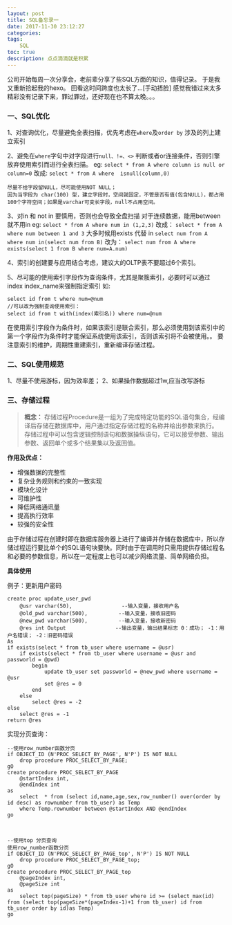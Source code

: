 ```yaml
---
layout: post
title: SQL备忘录一
date: 2017-11-30 23:12:27
categories:
tags:
	SQL
toc: true
description: 点点滴滴就是积累
---
```


公司开始每周一次分享会，老前辈分享了些SQL方面的知识，值得记录。
于是我又重新拾起我的hexo。
回看这时间跨度也太长了...[手动捂脸]
感觉我错过来太多精彩没有记录下来，罪过罪过，还好现在也不算太晚。。。

<!-- more -->

### 一、SQL优化

1、对查询优化，尽量避免全表扫描，优先考虑在`where`及`order by` 涉及的列上建立索引

2、避免在`where`字句中对字段进行`null、!=、<>` 判断或者or连接条件，否则引擎放弃使用索引而进行全表扫描。
    eg:
    `select * from A where column is null or column=0`
    改成:
    `select * from A where  isnull(column,0)`

    尽量不给字段留NULL，尽可能使用NOT NULL；
    因为当字段为 char(100) 型，建立字段时，空间就固定，不管是否有值(包含NULL)，都占用100个字符空间；如果是varchar可变长字段，null不占用空间。

3、对in 和 not in 要慎用，否则也会导致全盘扫描
对于连续数据，能用between 就不用in
    eg:
    `select * from A where num in (1,2,3)`
    改成：
    `select * from A where num between 1 and 3`
大多时候用exists 代替 in
`select num from A where num in(select num from B)`
改为：
`select num from A where exists(select 1 from B where num=A.num)`

4、索引的创建要与应用结合考虑，建议大的OLTP表不要超过6个索引。

5、尽可能的使用索引字段作为查询条件，尤其是聚簇索引，必要时可以通过index index_name来强制指定索引   如:
```
select id from t where num=@num
//可以改为强制查询使用索引：
select id from t with(index(索引名)) where num=@num
```
在使用索引字段作为条件时，如果该索引是联合索引，那么必须使用到该索引中的第一个字段作为条件时才能保证系统使用该索引，否则该索引将不会被使用。。
要注意索引的维护，周期性重建索引，重新编译存储过程。

### 二、SQL使用规范
1、尽量不使用游标，因为效率差；
2、如果操作数据超过1w,应当改写游标


### 三、存储过程
> **概念：**
存储过程Procedure是一组为了完成特定功能的SQL语句集合，经编译后存储在数据库中，用户通过指定存储过程的名称并给出参数来执行。
存储过程中可以包含逻辑控制语句和数据操纵语句，它可以接受参数、输出参数、返回单个或多个结果集以及返回值。

**作用及优点：**
* 增强数据的完整性
* 复杂业务规则和约束的一致实现
* 模块化设计
* 可维护性
* 降低网络通讯量
* 提高执行效率
* 较强的安全性

由于存储过程在创建时即在数据库服务器上进行了编译并存储在数据库中，所以存储过程运行要比单个的SQL语句块要快。同时由于在调用时只需用提供存储过程名和必要的参数信息，所以在一定程度上也可以减少网络流量、简单网络负担。

**具体使用**

例子：更新用户密码
```
create proc update_user_pwd
	@usr varchar(50),				 --输入变量，接收用户名
	@old_pwd varchar(500),			--输入变量，接收旧密码
	@new_pwd varchar(500),			--输入变量，接收新密码
	@res int Output				   --输出变量，输出结果标志 0：成功； -1：用户名错误； -2：旧密码错误
As
if exists(select * from tb_user where username = @usr)
	if exists(select * from tb_user where username = @usr and passworld = @pwd)
		begin
			update tb_user set passworld = @new_pwd where username = @usr
			set @res = 0
		end
	else
		select @res = -2
else
	select @res = -1
return @res
```

实现分页查询：
```
--使用row_number函数分页
if OBJECT_ID (N'PROC_SELECT_BY_PAGE', N'P') IS NOT NULL
    drop procedure PROC_SELECT_BY_PAGE;
gO
create procedure PROC_SELECT_BY_PAGE
    @startIndex int,
    @endIndex int
as
    select  * from (select id,name,age,sex,row_number() over(order by id desc) as rownumber from tb_user) as Temp
    where Temp.rownumber between @startIndex AND @endIndex
go



--使用top 分页查询
使用row_number函数分页
if OBJECT_ID (N'PROC_SELECT_BY_PAGE_top', N'P') IS NOT NULL
    drop procedure PROC_SELECT_BY_PAGE_top;
gO
create procedure PROC_SELECT_BY_PAGE_top
    @pageIndex int,
    @pageSize int
as
    select top(pageSize) * from tb_user where id >= (select max(id) from (select top(pageSize*(pageIndex-1)+1 from tb_user) id from tb_user order by id)as Temp)
go

```
